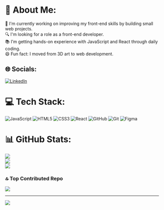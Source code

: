 # 💫 About Me:
💼 I'm currently working on improving my front-end skills by building small web projects.  <br>🔍 I'm looking for a role as a front-end developer.  <br>📚 I'm getting hands-on experience with JavaScript and React through daily coding.  <br>😄 Fun fact: I moved from 3D art to web development.<br>


## 🌐 Socials:
[![LinkedIn](https://img.shields.io/badge/LinkedIn-%230077B5.svg?logo=linkedin&logoColor=white)](https://www.linkedin.com/in/shahabroknidoost/) 

# 💻 Tech Stack:
![JavaScript](https://img.shields.io/badge/javascript-%23323330.svg?style=for-the-badge&logo=javascript&logoColor=%23F7DF1E) ![HTML5](https://img.shields.io/badge/html5-%23E34F26.svg?style=for-the-badge&logo=html5&logoColor=white) ![CSS3](https://img.shields.io/badge/css3-%231572B6.svg?style=for-the-badge&logo=css3&logoColor=white) ![React](https://img.shields.io/badge/react-%2320232a.svg?style=for-the-badge&logo=react&logoColor=%2361DAFB) ![GitHub](https://img.shields.io/badge/github-%23121011.svg?style=for-the-badge&logo=github&logoColor=white) ![Git](https://img.shields.io/badge/git-%23F05033.svg?style=for-the-badge&logo=git&logoColor=white) ![Figma](https://img.shields.io/badge/figma-%23F24E1E.svg?style=for-the-badge&logo=figma&logoColor=white)
# 📊 GitHub Stats:
![](https://github-readme-stats.vercel.app/api?username=shahabroknidoost&theme=react&hide_border=false&include_all_commits=false&count_private=false)<br/>
![](https://nirzak-streak-stats.vercel.app/?user=shahabroknidoost&theme=react&hide_border=false)<br/>
![](https://github-readme-stats.vercel.app/api/top-langs/?username=shahabroknidoost&theme=react&hide_border=false&include_all_commits=false&count_private=false&layout=compact)

### 🔝 Top Contributed Repo
![](https://github-contributor-stats.vercel.app/api?username=shahabroknidoost&limit=5&theme=react&combine_all_yearly_contributions=true)

---
[![](https://visitcount.itsvg.in/api?id=shahabroknidoost&icon=6&color=0)](https://visitcount.itsvg.in)
